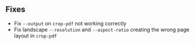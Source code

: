 ## Fixes

- Fix `--output` on `crop-pdf` not working correctly
- Fix landscape `--resolution` and `--aspect-ratio` creating the wrong page layout in `crop-pdf`
